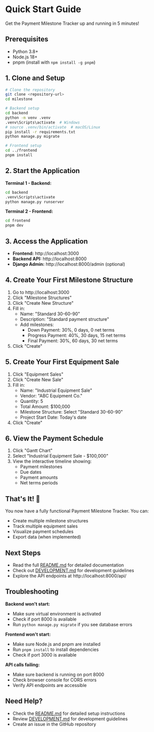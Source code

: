 # Quick Start Guide

Get the Payment Milestone Tracker up and running in 5 minutes!

## Prerequisites

- Python 3.8+
- Node.js 18+
- pnpm (install with `npm install -g pnpm`)

## 1. Clone and Setup

```bash
# Clone the repository
git clone <repository-url>
cd milestone

# Backend setup
cd backend
python -m venv .venv
.venv\Scripts\activate  # Windows
# source .venv/bin/activate  # macOS/Linux
pip install -r requirements.txt
python manage.py migrate

# Frontend setup
cd ../frontend
pnpm install
```

## 2. Start the Application

**Terminal 1 - Backend:**
```bash
cd backend
.venv\Scripts\activate
python manage.py runserver
```

**Terminal 2 - Frontend:**
```bash
cd frontend
pnpm dev
```

## 3. Access the Application

- **Frontend:** http://localhost:3000
- **Backend API:** http://localhost:8000
- **Django Admin:** http://localhost:8000/admin (optional)

## 4. Create Your First Milestone Structure

1. Go to http://localhost:3000
2. Click "Milestone Structures"
3. Click "Create New Structure"
4. Fill in:
   - Name: "Standard 30-60-90"
   - Description: "Standard payment structure"
   - Add milestones:
     - Down Payment: 30%, 0 days, 0 net terms
     - Progress Payment: 40%, 30 days, 15 net terms
     - Final Payment: 30%, 60 days, 30 net terms
5. Click "Create"

## 5. Create Your First Equipment Sale

1. Click "Equipment Sales"
2. Click "Create New Sale"
3. Fill in:
   - Name: "Industrial Equipment Sale"
   - Vendor: "ABC Equipment Co."
   - Quantity: 5
   - Total Amount: $100,000
   - Milestone Structure: Select "Standard 30-60-90"
   - Project Start Date: Today's date
4. Click "Create"

## 6. View the Payment Schedule

1. Click "Gantt Chart"
2. Select "Industrial Equipment Sale - $100,000"
3. View the interactive timeline showing:
   - Payment milestones
   - Due dates
   - Payment amounts
   - Net terms periods

## That's It! 🎉

You now have a fully functional Payment Milestone Tracker. You can:

- Create multiple milestone structures
- Track multiple equipment sales
- Visualize payment schedules
- Export data (when implemented)

## Next Steps

- Read the full [README.md](README.md) for detailed documentation
- Check out [DEVELOPMENT.md](DEVELOPMENT.md) for development guidelines
- Explore the API endpoints at http://localhost:8000/api/

## Troubleshooting

**Backend won't start:**
- Make sure virtual environment is activated
- Check if port 8000 is available
- Run `python manage.py migrate` if you see database errors

**Frontend won't start:**
- Make sure Node.js and pnpm are installed
- Run `pnpm install` to install dependencies
- Check if port 3000 is available

**API calls failing:**
- Make sure backend is running on port 8000
- Check browser console for CORS errors
- Verify API endpoints are accessible

## Need Help?

- Check the [README.md](README.md) for detailed setup instructions
- Review [DEVELOPMENT.md](DEVELOPMENT.md) for development guidelines
- Create an issue in the GitHub repository
